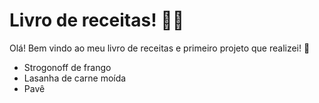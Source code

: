 # Livro de receitas! :man_cook:

Olá! Bem vindo ao meu livro de receitas e primeiro projeto que realizei! :wave:

- Strogonoff de frango
- Lasanha de carne moída
- Pavê
